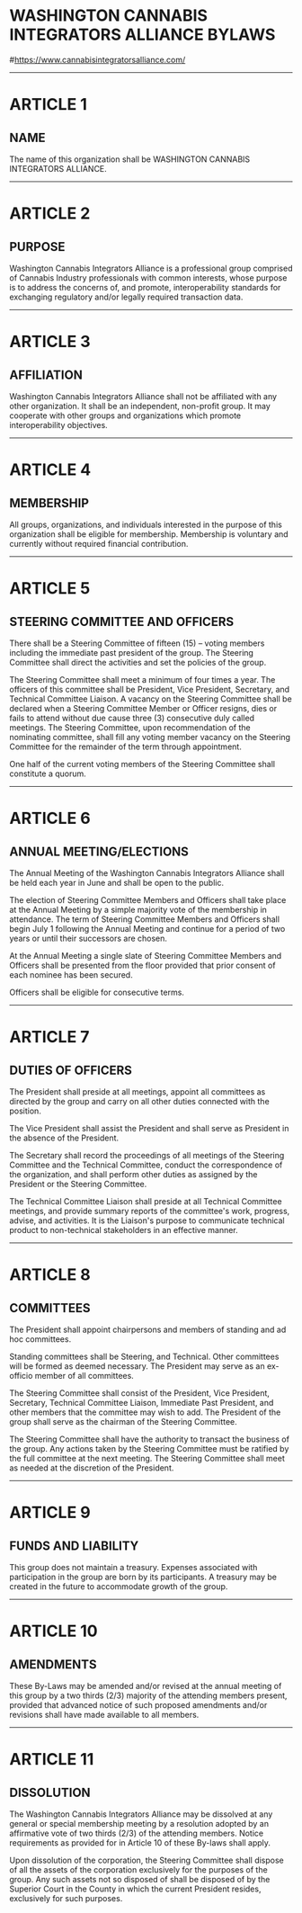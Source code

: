 # WASHINGTON CANNABIS INTEGRATORS ALLIANCE BYLAWS

#https://www.cannabisintegratorsalliance.com/

----------------------------------------

# ARTICLE 1

## NAME

The name of this organization shall be WASHINGTON CANNABIS INTEGRATORS ALLIANCE.

----------------------------------------

# ARTICLE 2

## PURPOSE

Washington Cannabis Integrators Alliance is a professional group comprised of Cannabis 
Industry professionals with common interests, whose purpose is to address the concerns 
of, and promote, interoperability standards for exchanging regulatory and/or legally 
required transaction data.

----------------------------------------

# ARTICLE 3

## AFFILIATION

Washington Cannabis Integrators Alliance shall not be affiliated with any other organization. 
It shall be an independent, non-profit group. It may cooperate with other groups and 
organizations which promote interoperability objectives.

----------------------------------------

# ARTICLE 4

## MEMBERSHIP

All groups, organizations, and individuals interested in the purpose of this organization 
shall be eligible for membership. Membership is voluntary and currently without required 
financial contribution.

----------------------------------------

# ARTICLE 5

## STEERING COMMITTEE AND OFFICERS

There shall be a Steering Committee of fifteen (15) – voting members including the
immediate past president of the group. The Steering Committee shall direct the activities 
and set the policies of the group. 

The Steering Committee shall meet a minimum of four times a year. The officers of this 
committee shall be President, Vice President, Secretary, and Technical Committee 
Liaison. A vacancy on the Steering Committee shall be declared when a Steering Committee 
Member or Officer resigns, dies or fails to attend without due cause three (3) consecutive 
duly called meetings. The Steering Committee, upon recommendation of the nominating committee, 
shall fill any voting member vacancy on the Steering Committee for the remainder of the term 
through appointment.

One half of the current voting members of the Steering Committee shall constitute a quorum.

----------------------------------------

# ARTICLE 6

## ANNUAL MEETING/ELECTIONS

The Annual Meeting of the Washington Cannabis Integrators Alliance shall be held
each year in June and shall be open to the public.

The election of Steering Committee Members and Officers shall take place at the Annual 
Meeting by a simple majority vote of the membership in attendance. The term of Steering 
Committee Members and Officers shall begin July 1 following the Annual Meeting and continue 
for a period of two years or until their successors are chosen.

At the Annual Meeting a single slate of Steering Committee Members and Officers shall be
presented from the floor provided that prior consent of each nominee has been secured.

Officers shall be eligible for consecutive terms.

----------------------------------------

# ARTICLE 7

## DUTIES OF OFFICERS

The President shall preside at all meetings, appoint all committees as directed by the
group and carry on all other duties connected with the position.

The Vice President shall assist the President and shall serve as President in the absence of
the President.

The Secretary shall record the proceedings of all meetings of the Steering Committee and
the Technical Committee, conduct the correspondence of the organization, and shall
perform other duties as assigned by the President or the Steering Committee.

The Technical Committee Liaison shall preside at all Technical Committee meetings, and
provide summary reports of the committee's work, progress, advise, and activities. It is the
Liaison's purpose to communicate technical product to non-technical stakeholders in an
effective manner.


----------------------------------------

# ARTICLE 8

## COMMITTEES

The President shall appoint chairpersons and members of standing and ad hoc
committees.

Standing committees shall be Steering, and Technical. Other committees will be formed as 
deemed necessary. The President may serve as an ex-officio member of all committees.

The Steering Committee shall consist of the President, Vice President, Secretary,
Technical Committee Liaison, Immediate Past President, and other members that the committee 
may wish to add. The President of the group shall serve as the chairman of the Steering 
Committee. 

The Steering Committee shall have the authority to transact the business of
the group. Any actions taken by the Steering Committee must be ratified by the
full committee at the next meeting. The Steering Committee shall meet as needed at the 
discretion of the President.

----------------------------------------

# ARTICLE 9

## FUNDS AND LIABILITY

This group does not maintain a treasury. Expenses associated with participation in the 
group are born by its participants. A treasury may be created in the future to accommodate
growth of the group.

----------------------------------------

# ARTICLE 10

## AMENDMENTS

These By-Laws may be amended and/or revised at the annual meeting of this group
by a two thirds (2/3) majority of the attending members present, provided
that advanced notice of such proposed amendments and/or revisions shall have made
available to all members.

----------------------------------------

# ARTICLE 11

## DISSOLUTION

The Washington Cannabis Integrators Alliance may be dissolved at any general or
special membership meeting by a resolution adopted by an affirmative vote of two thirds
(2/3) of the attending members. Notice requirements as provided for in Article 10 of
these By-laws shall apply.

Upon dissolution of the corporation, the Steering Committee shall dispose of all the assets 
of the corporation exclusively for the purposes of the group. Any such assets not so disposed 
of shall be disposed of by the Superior Court in the County in which the current President
resides, exclusively for such purposes.
